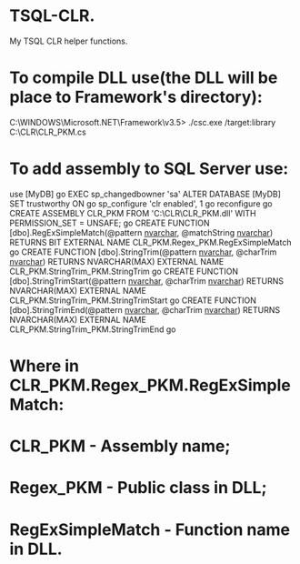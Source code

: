 # TSQL-CLR.
My TSQL CLR helper functions.

# To compile DLL use(the DLL will be place to Framework's directory):
C:\WINDOWS\Microsoft.NET\Framework\v3.5> ./csc.exe /target:library C:\CLR\CLR_PKM.cs

# To add assembly to SQL Server use:
use [MyDB]
go
EXEC sp_changedbowner 'sa'
ALTER DATABASE [MyDB] SET trustworthy ON
go
sp_configure 'clr enabled', 1
go
reconfigure
go
CREATE ASSEMBLY CLR_PKM FROM 'C:\CLR\CLR_PKM.dll' WITH PERMISSION_SET = UNSAFE;
go
CREATE FUNCTION [dbo].RegExSimpleMatch(@pattern [nvarchar](max), @matchString [nvarchar](max))
RETURNS BIT
EXTERNAL NAME CLR_PKM.Regex_PKM.RegExSimpleMatch
go
CREATE FUNCTION [dbo].StringTrim(@pattern [nvarchar](max), @charTrim [nvarchar](max))
RETURNS NVARCHAR(MAX)
EXTERNAL NAME CLR_PKM.StringTrim_PKM.StringTrim
go
CREATE FUNCTION [dbo].StringTrimStart(@pattern [nvarchar](max), @charTrim [nvarchar](max))
RETURNS NVARCHAR(MAX)
EXTERNAL NAME CLR_PKM.StringTrim_PKM.StringTrimStart
go
CREATE FUNCTION [dbo].StringTrimEnd(@pattern [nvarchar](max), @charTrim [nvarchar](max))
RETURNS NVARCHAR(MAX)
EXTERNAL NAME CLR_PKM.StringTrim_PKM.StringTrimEnd
go
# Where in CLR_PKM.Regex_PKM.RegExSimpleMatch:
# CLR_PKM - Assembly name;
# Regex_PKM - Public class in DLL;
# RegExSimpleMatch - Function name in DLL.
